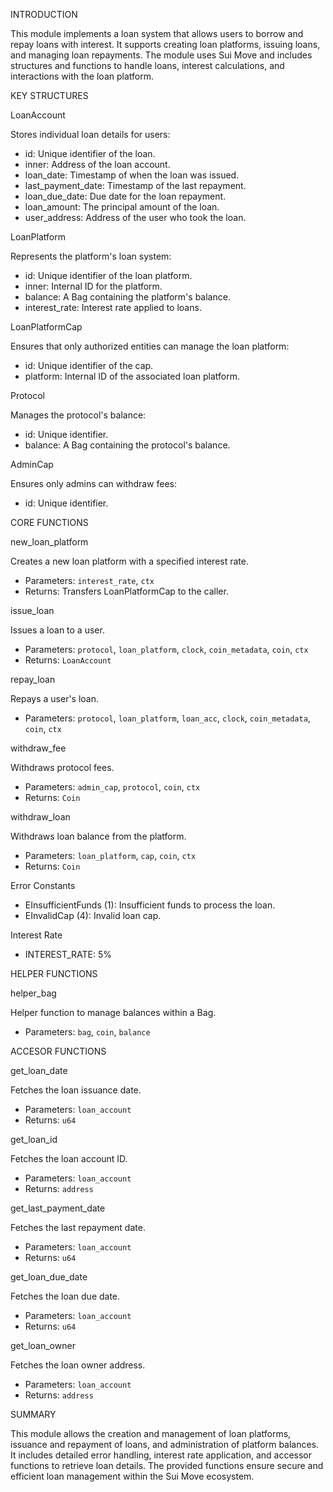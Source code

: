INTRODUCTION

This module implements a loan system that allows users to borrow and repay loans with interest. It supports creating loan platforms, issuing loans, and managing loan repayments. The module uses Sui Move and includes structures and functions to handle loans, interest calculations, and interactions with the loan platform.

KEY STRUCTURES

LoanAccount

Stores individual loan details for users:
- id: Unique identifier of the loan.
- inner: Address of the loan account.
- loan_date: Timestamp of when the loan was issued.
- last_payment_date: Timestamp of the last repayment.
- loan_due_date: Due date for the loan repayment.
- loan_amount: The principal amount of the loan.
- user_address: Address of the user who took the loan.

LoanPlatform

Represents the platform's loan system:
- id: Unique identifier of the loan platform.
- inner: Internal ID for the platform.
- balance: A Bag containing the platform's balance.
- interest_rate: Interest rate applied to loans.

LoanPlatformCap

Ensures that only authorized entities can manage the loan platform:
- id: Unique identifier of the cap.
- platform: Internal ID of the associated loan platform.

Protocol

Manages the protocol's balance:
- id: Unique identifier.
- balance: A Bag containing the protocol's balance.

AdminCap

Ensures only admins can withdraw fees:
- id: Unique identifier.

CORE FUNCTIONS

new_loan_platform

Creates a new loan platform with a specified interest rate.
- Parameters: `interest_rate`, `ctx`
- Returns: Transfers LoanPlatformCap to the caller.

issue_loan

Issues a loan to a user.
- Parameters: `protocol`, `loan_platform`, `clock`, `coin_metadata`, `coin`, `ctx`
- Returns: `LoanAccount`

repay_loan

Repays a user's loan.
- Parameters: `protocol`, `loan_platform`, `loan_acc`, `clock`, `coin_metadata`, `coin`, `ctx`

withdraw_fee

Withdraws protocol fees.
- Parameters: `admin_cap`, `protocol`, `coin`, `ctx`
- Returns: `Coin`

withdraw_loan

Withdraws loan balance from the platform.
- Parameters: `loan_platform`, `cap`, `coin`, `ctx`
- Returns: `Coin`

Error Constants

- EInsufficientFunds (1): Insufficient funds to process the loan.
- EInvalidCap (4): Invalid loan cap.

Interest Rate

- INTEREST_RATE: 5%

HELPER FUNCTIONS

helper_bag

Helper function to manage balances within a Bag.
- Parameters: `bag`, `coin`, `balance`

ACCESOR FUNCTIONS

get_loan_date

Fetches the loan issuance date.
- Parameters: `loan_account`
- Returns: `u64`

get_loan_id

Fetches the loan account ID.
- Parameters: `loan_account`
- Returns: `address`

get_last_payment_date

Fetches the last repayment date.
- Parameters: `loan_account`
- Returns: `u64`

get_loan_due_date

Fetches the loan due date.
- Parameters: `loan_account`
- Returns: `u64`

get_loan_owner

Fetches the loan owner address.
- Parameters: `loan_account`
- Returns: `address`

SUMMARY

This module allows the creation and management of loan platforms, issuance and repayment of loans, and administration of platform balances. It includes detailed error handling, interest rate application, and accessor functions to retrieve loan details. The provided functions ensure secure and efficient loan management within the Sui Move ecosystem.